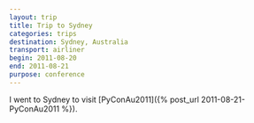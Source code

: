 ```yaml
---
layout: trip
title: Trip to Sydney
categories: trips
destination: Sydney, Australia
transport: airliner
begin: 2011-08-20
end: 2011-08-21
purpose: conference
---
```


I went to Sydney to visit [PyConAu2011]({% post_url 2011-08-21-PyConAu2011 %}).
